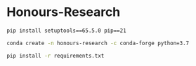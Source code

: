 # Honours-Research

```bash
pip install setuptools==65.5.0 pip==21
```
```bash
conda create -n honours-research -c conda-forge python=3.7
```
```bash
pip install -r requirements.txt
```

